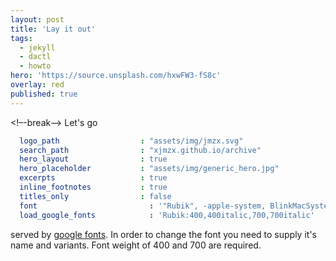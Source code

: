 ```yaml
---
layout: post
title: 'Lay it out'
tags:
  - jekyll
  - dactl
  - howto
hero: 'https://source.unsplash.com/hxwFW3-fS8c'
overlay: red
published: true
---
```

<!–-break-–>
Let's go

~~~yaml
  logo_path                  : "assets/img/jmzx.svg"
  search_path                : "xjmzx.github.io/archive"
  hero_layout                : true
  hero_placeholder           : "assets/img/generic_hero.jpg"
  excerpts                   : true
  inline_footnotes           : true
  titles_only                : false
  font                         : '"Rubik", -apple-system, BlinkMacSystemFont, "Helvetica Neue", sans-serif'
  load_google_fonts            : 'Rubik:400,400italic,700,700italic'

~~~
served by [google fonts](https://fonts.google.com).
In order to change the font you need to supply it's name and variants.
Font weight of 400 and 700 are required.

